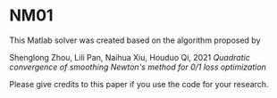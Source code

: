 # NM01

This Matlab solver was created based on the algorithm proposed by

Shenglong Zhou, Lili Pan, Naihua Xiu, Houduo Qi, 2021
*Quadratic convergence of smoothing Newton's method for 0/1 loss optimization* 

Please give credits to this paper if you use the code for your research.
                             
